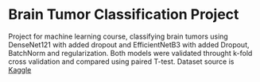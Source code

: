 # Brain Tumor Classification Project
Project for machine learning course, classifying brain tumors using DenseNet121 with added dropout and EfficientNetB3 with added Dropout, BatchNorm and regularization. Both models were validated throught k-fold cross validation and compared using paired T-test. Dataset source is [Kaggle](https://www.kaggle.com/datasets/masoudnickparvar/brain-tumor-mri-dataset)